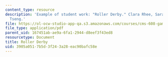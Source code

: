 ```yaml
---
content_type: resource
description: 'Example of student work: "Roller Derby." Clara Rhee, Sarah Sperry, Tiffany
  Tseng.'
file: https://ol-ocw-studio-app-qa.s3.amazonaws.com/courses/cms-608-game-design-spring-2008/3905a0517b5d3f243a28eac90bafc58e_rst3.pdf
file_type: application/pdf
parent_uid: 167451ab-ae9a-6fa1-2944-d8eef3f43ed8
resourcetype: Document
title: Roller Derby
uid: 3905a051-7b5d-3f24-3a28-eac90bafc58e
---
```

